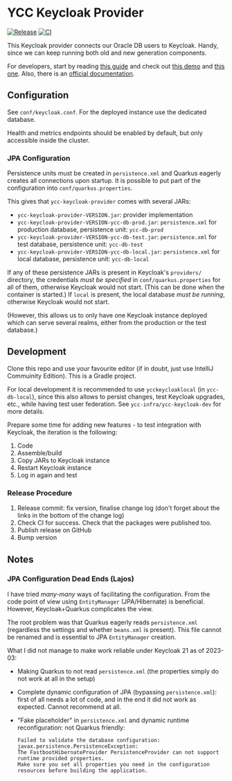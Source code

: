 # YCC Keycloak Provider

[![Release](https://img.shields.io/github/v/release/Yachting-Club-CERN/ycc-keycloak-provider?label=Release)](https://github.com/Yachting-Club-CERN/ycc-keycloak-provider/releases/latest)
[![CI](https://github.com/Yachting-Club-CERN/ycc-keycloak-provider/workflows/CI/badge.svg)](https://github.com/Yachting-Club-CERN/ycc-keycloak-provider/actions)

This Keycloak provider connects our Oracle DB users to Keycloak. Handy, since we can keep running
both old and new generation components.

For developers, start by reading
[this guide](https://www.baeldung.com/java-keycloak-custom-user-providers) and check out
[this demo](https://github.com/keycloak/keycloak-quickstarts/tree/latest/user-storage-jpa) and
[this one](https://github.com/dasniko/keycloak-user-spi-demo). Also, there is
an [official documentation](https://www.keycloak.org/docs/latest/server_development/index.html#_user-storage-spi).

## Configuration

See `conf/keycloak.conf`. For the deployed instance use the dedicated database.

Health and metrics endpoints should be enabled by default, but only accessible inside the cluster.

### JPA Configuration

Persistence units must be created in `persistence.xml` and Quarkus eagerly creates all connections
upon startup. It is possible to put part of the configuration into `conf/quarkus.properties`.

This gives that `ycc-keycloak-provider` comes with several JARs:

* `ycc-keycloak-provider-VERSION.jar`: provider implementation
* `ycc-keycloak-provider-VERSION-ycc-db-prod.jar`: `persistence.xml` for production database,
  persistence unit: `ycc-db-prod`
* `ycc-keycloak-provider-VERSION-ycc-db-test.jar`: `persistence.xml` for test database, persistence
  unit: `ycc-db-test`
* `ycc-keycloak-provider-VERSION-ycc-db-local.jar`: `persistence.xml` for local database,
  persistence unit: `ycc-db-local`

If any of these persistence JARs is present in Keycloak's `providers/` directory, the credentials
*must be specified* in `conf/quarkus.properties` for all of them, otherwise Keycloak would not
start. (This can be done when the container is started.) If `local` is present, the local database
*must be running*, otherwise Keycloak would not start.

(However, this allows us to only have one Keycloak instance deployed which can serve several realms,
either from the production or the test database.)

## Development

Clone this repo and use your favourite editor (if in doubt, just use IntelliJ Commuinity Edition).
This is a Gradle project.

For local development it is recommended to use `ycckeycloaklocal` (in `ycc-db-local`), since this
also allows to persist changes, test Keycloak upgrades, etc., while having test user federation.
See `ycc-infra/ycc-keycloak-dev` for more details.

Prepare some time for adding new features - to test integration with Keycloak, the iteration is the
following:

1. Code
2. Assemble/build
3. Copy JARs to Keycloak instance
4. Restart Keycloak instance
5. Log in again and test

### Release Procedure

1. Release commit: fix version, finalise change log (don't forget about the links in the bottom of
   the change log)
2. Check CI for success. Check that the packages were published too.
3. Publish release on GitHub
4. Bump version

## Notes

### JPA Configuration Dead Ends (Lajos)

I have tried *many-many* ways of facilitating the configuration. From the code point of view
using `EntityManager` (JPA/Hibernate) is beneficial. However, Keycloak+Quarkus complicates the view.

The root problem was that Quarkus eagerly reads `persistence.xml` (regardless the settings and
whether `beans.xml` is present). This file cannot be renamed and is essential to JPA `EntityManager`
creation.

What I did not manage to make work reliable under Keycloak 21 as of 2023-03:

* Making Quarkus to not read `persistence.xml` (the properties simply do not work at all in the
  setup)
* Complete dynamic configuration of JPA (bypassing `persistence.xml`): first of all needs a lot of
  code, and in the end it did not work as expected. Cannot recommend at all.
* "Fake placeholder" in `persistence.xml` and dynamic runtime reconfiguration: not Quarkus
  friendly:

  ```
  Failed to validate the database configuration: javax.persistence.PersistenceException: 
  The FastbootHibernateProvider PersistenceProvider can not support runtime provided properties. 
  Make sure you set all properties you need in the configuration resources before building the application.
  ```
